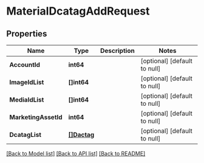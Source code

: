 # MaterialDcatagAddRequest

## Properties
Name | Type | Description | Notes
------------ | ------------- | ------------- | -------------
**AccountId** | **int64** |  | [optional] [default to null]
**ImageIdList** | **[]int64** |  | [optional] [default to null]
**MediaIdList** | **[]int64** |  | [optional] [default to null]
**MarketingAssetId** | **int64** |  | [optional] [default to null]
**DcatagList** | [**[]Dactag**](dactag.md) |  | [optional] [default to null]

[[Back to Model list]](../README.md#documentation-for-models) [[Back to API list]](../README.md#documentation-for-api-endpoints) [[Back to README]](../README.md)



